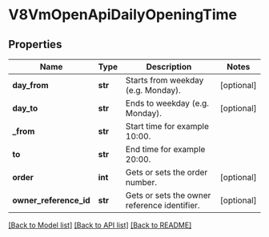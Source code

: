 # V8VmOpenApiDailyOpeningTime

## Properties
Name | Type | Description | Notes
------------ | ------------- | ------------- | -------------
**day_from** | **str** | Starts from weekday (e.g. Monday). | [optional] 
**day_to** | **str** | Ends to weekday (e.g. Monday). | [optional] 
**_from** | **str** | Start time for example 10:00. | 
**to** | **str** | End time for example 20:00. | 
**order** | **int** | Gets or sets the order number. | [optional] 
**owner_reference_id** | **str** | Gets or sets the owner reference identifier. | [optional] 

[[Back to Model list]](../README.md#documentation-for-models) [[Back to API list]](../README.md#documentation-for-api-endpoints) [[Back to README]](../README.md)

